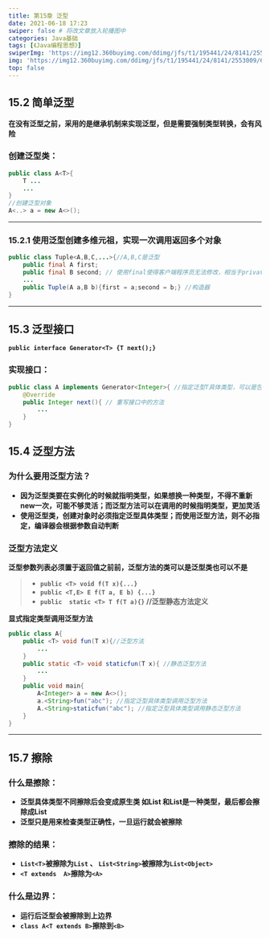 ```yaml
---
title: 第15章 泛型
date: 2021-06-18 17:23
swiper: false # 将改文章放入轮播图中
categories: Java基础
tags: [《Java编程思想》]
swiperImg: 'https://img12.360buyimg.com/ddimg/jfs/t1/195441/24/8141/2553009/60c7fd32E53be5795/52b89ca402f48914.jpg' # 该文章在轮播图中的图片
img: 'https://img12.360buyimg.com/ddimg/jfs/t1/195441/24/8141/2553009/60c7fd32E53be5795/52b89ca402f48914.jpg' # 该文章图片，可以是本地目录下图片也可以是http://xxx图片
top: false
---
```

## 15.2 简单泛型
**在没有泛型之前，采用的是继承机制来实现泛型，但是需要强制类型转换，会有风险**
### 创建泛型类：
```java
public class A<T>{
	T ...
    ...
}
//创建泛型对象
A<..> a = new A<>();
```

---

### 15.2.1 使用泛型创建多维元祖，实现一次调用返回多个对象
```java
public class Tuple<A,B,C,...>{//A,B,C是泛型
	public final A first;
    public final B second; // 使用final使得客户端程序员无法修改，相当于private+getset方法
    ...
    public Tuple(A a,B b){first = a;second = b;} //构造器
}
```

---

## 15.3 泛型接口
**`public interface Generator<T> {T next();}`**
### 实现接口：
```java
public class A implements Generator<Integer>{ //指定泛型T具体类型，可以是包装类数据类型也可以是自定义类
    @Override
	public Integer next(){ // 重写接口中的方法
    	...
    }
}
```
## 15.4 泛型方法
### 为什么要用泛型方法？

- **因为泛型类要在实例化的时候就指明类型，如果想换一种类型，不得不重新new一次，可能不够灵活；而泛型方法可以在调用的时候指明类型，更加灵活**
- **使用泛型类，创建对象时必须指定泛型具体类型；而使用泛型方法，则不必指定，编译器会根据参数自动判断**

### 泛型方法定义
**泛型参数列表必须置于返回值之前前，泛型方法的类可以是泛型类也可以不是**
> - **`public <T> void f(T x){...}`**
> - **`public <T,E> E f(T a, E b) {...}`**
> - **`public  static <T> T f(T a){}`  //泛型静态方法定义**



**显式指定类型调用泛型方法**
```java
public class A{
	public <T> void fun(T x){//泛型方法
    	...
    }
    public static <T> void staticfun(T x){ //静态泛型方法
    	...
    }
    public void main{
    	A<Integer> a = new A<>();
        a.<String>fun("abc"); //指定泛型具体类型调用泛型方法
        A.<String>staticfun("abc"); //指定泛型具体类型调用静态泛型方法
    }
}
```

---

## 15.7 擦除
### 什么是擦除：

- **泛型具体类型不同擦除后会变成原生类 如List<String> 和List<Integer>是一种类型，最后都会擦除成List**
- **泛型只是用来检查类型正确性，一旦运行就会被擦除**
### 擦除的结果：

- **`List<T>`被擦除为`List`  、  `List<String>`被擦除为`List<Object>`**
- **`<T extends  A>`擦除为`<A>`**

### 什么是边界：

- **运行后泛型会被擦除到上边界**
- **`class A<T extends B>`擦除到`<B>`**
